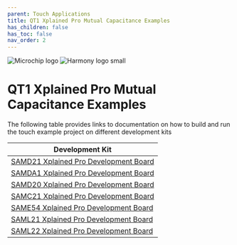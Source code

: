```yaml
---
parent: Touch Applications
title: QT1 Xplained Pro Mutual Capacitance Examples
has_children: false
has_toc: false
nav_order: 2
---
```


![Microchip logo](https://raw.githubusercontent.com/wiki/Microchip-MPLAB-Harmony/Microchip-MPLAB-Harmony.github.io/images/microchip_logo.png)
![Harmony logo small](https://raw.githubusercontent.com/wiki/Microchip-MPLAB-Harmony/Microchip-MPLAB-Harmony.github.io/images/microchip_mplab_harmony_logo_small.png)

# QT1 Xplained Pro Mutual Capacitance Examples
The following table provides links to documentation on how to build and run the touch example project on different development kits

| Development Kit |
| --- |
| [SAMD21 Xplained Pro Development Board ](docs/readme_sam_d21_xpro.md) |
| [SAMDA1 Xplained Pro Development Board](docs/readme_sam_da1_xpro.md) |
| [SAMD20 Xplained Pro Development Board](docs/readme_sam_d20_xpro.md) |
| [SAMC21 Xplained Pro Development Board](docs/readme_sam_c21_xpro.md) |
| [SAME54 Xplained Pro Development Board](docs/readme_sam_e54_xpro.md) |
| [SAML21 Xplained Pro Development Board](docs/readme_sam_l21_xpro.md) |
| [SAML22 Xplained Pro Development Board](docs/readme_sam_l22_xpro.md) |
